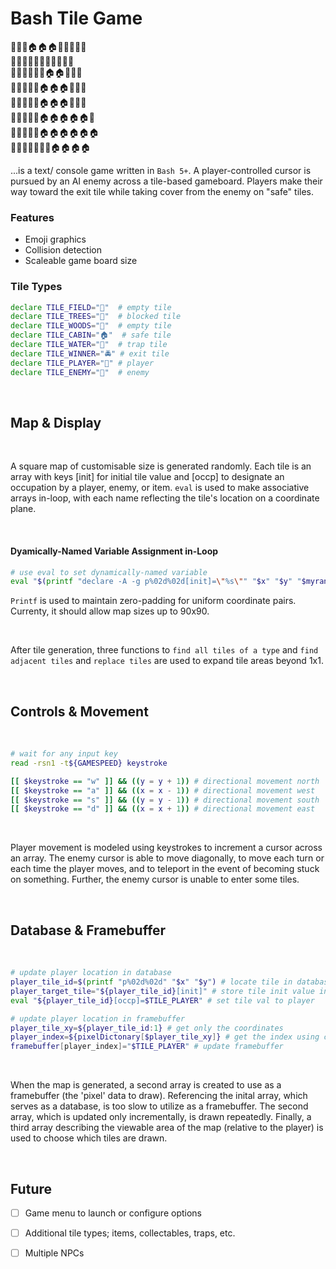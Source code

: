 # Bash Tile Game

🌲🌲🌲🏠🏠🏠🌲🌲🌲🌲🌲<br>
🌲🌲🌲🌲🌲🌲🌲🌲🌲🌲🌲<br>
🌲🌳🌲🌲🌲🏃🏠🏠🌲🌳🌲<br>
🌲🌲🌲🌲🌲🏠🏠🏠🌲🌲🌳<br>
🌲🌲🌲🌲🔪🏠🏠🏠🌲🌲🌲<br>
🌳🌲🌲🌲🌲🏠🏠🏠🏠🏠🌲<br>
🌲🌲🌳🌳🌲🏠🏠🏠🏠🏠🏠<br>
🌾🌳🌲🌲🌲🌲🌳🏠🏠🏠🏠<br>

...is a text/ console game written in `Bash 5+`. A player-controlled cursor is pursued by an AI enemy across a
tile-based gameboard. Players make their way toward the exit tile while taking cover from the enemy on "safe" tiles.

### Features

<ul>
  <li>Emoji graphics</li>
  <li>Collision detection</li>
  <li>Scaleable game board size</li>
</ul>

### Tile Types

```bash
declare TILE_FIELD="🌾"  # empty tile
declare TILE_TREES="🌳"  # blocked tile
declare TILE_WOODS="🌲"  # empty tile
declare TILE_CABIN="🏠"  # safe tile
declare TILE_WATER="🌊"  # trap tile
declare TILE_WINNER="🚔" # exit tile
declare TILE_PLAYER="🏃" # player
declare TILE_ENEMY="🔪"  # enemy
```

<br>

## Map & Display

<br>

A square map of customisable size is generated randomly. Each tile is an array with keys [init] for initial tile value and [occp] to designate an occupation by a player, enemy, or item. `eval` is used to make associative arrays in-loop, with each name reflecting the tile's location on a coordinate plane.

<br>

#### Dyamically-Named Variable Assignment in-Loop

```bash
# use eval to set dynamically-named variable
eval "$(printf "declare -A -g p%02d%02d[init]=\"%s\"" "$x" "$y" "$myrandom")"
```

`Printf` is used to maintain zero-padding for uniform coordinate pairs. Currenty, it should allow map sizes up to 90x90.

<br>

After tile generation, three functions to `find all tiles of a type` and `find adjacent tiles` and `replace tiles` are used to expand tile
areas beyond 1x1.

<br>

## Controls & Movement

<br>

```bash
# wait for any input key
read -rsn1 -t${GAMESPEED} keystroke

[[ $keystroke == "w" ]] && ((y = y + 1)) # directional movement north
[[ $keystroke == "a" ]] && ((x = x - 1)) # directional movement west
[[ $keystroke == "s" ]] && ((y = y - 1)) # directional movement south
[[ $keystroke == "d" ]] && ((x = x + 1)) # directional movement east
```

<br>

Player movement is modeled using keystrokes to increment a cursor across an array. The enemy cursor is able to move diagonally, to move each turn or each time the player moves, and to teleport in the event of becoming stuck on something. Further, the enemy cursor is unable to enter some tiles.

<br>

## Database & Framebuffer

<br>

```bash
# update player location in database
player_tile_id=$(printf "p%02d%02d" "$x" "$y") # locate tile in database
player_target_tile="${player_tile_id}[init]" # store tile init value in [init]
eval "${player_tile_id}[occp]=$TILE_PLAYER" # set tile val to player

# update player location in framebuffer
player_tile_xy=${player_tile_id:1} # get only the coordinates
player_index=${pixelDictonary[$player_tile_xy]} # get the index using coordinates
framebuffer[player_index]="$TILE_PLAYER" # update framebuffer
```

<br>

When the map is generated, a second array is created to use as a framebuffer (the 'pixel' data to draw). Referencing the
inital array, which serves as a database, is too slow to utilize as a framebuffer. The second array, which is updated
only incrementally, is drawn repeatedly. Finally, a third array describing the viewable area of the map (relative to the player) is used to choose which tiles are drawn.

<br>

## Future

- [ ] Game menu to launch or configure options
- [ ] Additional tile types; items, collectables, traps, etc.
- [ ] Multiple NPCs

